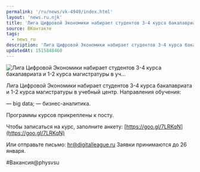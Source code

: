 ```yaml
---
permalink: '/ru/news/vk-4949/index.html'
layout: 'news.ru.njk'
title: 'Лига Цифровой Экономики набирает студентов 3-4 курса бакалавриата и 1-2 курса магистратуры в уч'
source: ВКонтакте
tags:
  - news_ru
description: 'Лига Цифровой Экономики набирает студентов 3-4 курса бакалавриата и 1-2 курса магистратуры в уч…'
updatedAt: 1515848460
---
```

![Лига Цифровой Экономики набирает студентов 3-4 курса бакалавриата и 1-2 курса магистратуры в уч…](https://sun9-67.userapi.com/impf/c840624/v840624582/42c0b/_cSRdhrc1AQ.jpg?size=1280x725&quality=96&sign=e371a47d9f096ff10ae1f3528688d532&c_uniq_tag=3Fg4zJXSZ3lBFIsQJZsfwUvjD0ljo7Tc51kgXC6N0R4&type=album)

Лига Цифровой Экономики набирает студентов 3-4 курса бакалавриата и 1-2 курса магистратуры в учебный центр. Направления обучения:

— big data;
— бизнес-аналитика.

Программы курсов прикреплены к посту.

Чтобы записаться на курс, заполните анкету: [https://goo.gl/7LRKqN](https://goo.gl/7LRKqN)

Или отправьте письмо: hr@digitalleague.ru
Заявки принимаются до 26 января.

#Вакансия@physvsu
